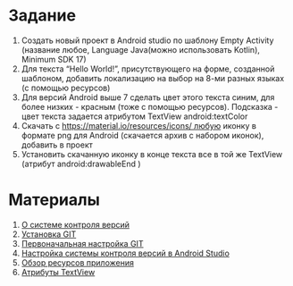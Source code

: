 # Задание
1. Создать новый проект в Android studio по шаблону Empty Activity (название любое, Language Java(можно использовать Kotlin), Minimum SDK 17)
2. Для текста “Hello World!”, присутствующего на форме, созданной шаблоном, добавить локализацию на выбор на 8-ми разных языках (с помощью ресурсов)
3. Для версий Android выше 7 сделать цвет этого текста синим, для более низких - красным (тоже с помощью ресурсов). Подсказка - цвет текста задается атрибутом TextView android:textColor
4. Скачать с https://material.io/resources/icons/ любую иконку в формате png для Android (скачается архив с набором иконок), добавить в проект
5. Установить скачанную иконку в конце текста все в той же TextView (атрибут android:drawableEnd )

# Материалы 
1. [О системе контроля версий](https://git-scm.com/book/ru/v2/%D0%92%D0%B2%D0%B5%D0%B4%D0%B5%D0%BD%D0%B8%D0%B5-%D0%9E-%D1%81%D0%B8%D1%81%D1%82%D0%B5%D0%BC%D0%B5-%D0%BA%D0%BE%D0%BD%D1%82%D1%80%D0%BE%D0%BB%D1%8F-%D0%B2%D0%B5%D1%80%D1%81%D0%B8%D0%B9)
2. [Установка GIT](https://git-scm.com/book/ru/v2/%D0%92%D0%B2%D0%B5%D0%B4%D0%B5%D0%BD%D0%B8%D0%B5-%D0%A3%D1%81%D1%82%D0%B0%D0%BD%D0%BE%D0%B2%D0%BA%D0%B0-Git)
3. [Первоначальная настройка GIT](https://git-scm.com/book/ru/v2/%D0%92%D0%B2%D0%B5%D0%B4%D0%B5%D0%BD%D0%B8%D0%B5-%D0%9F%D0%B5%D1%80%D0%B2%D0%BE%D0%BD%D0%B0%D1%87%D0%B0%D0%BB%D1%8C%D0%BD%D0%B0%D1%8F-%D0%BD%D0%B0%D1%81%D1%82%D1%80%D0%BE%D0%B9%D0%BA%D0%B0-Git)
4. [Настройка системы контроля версий в Android Studio](http://theworkingdad.it/2018/10/04/quickly-setup-android-studio-with-git-and-bitbucket/)
5. [Обзор ресурсов приложения](https://developer.android.com/guide/topics/resources/providing-resources)
6. [Атрибуты TextView](https://developer.android.com/reference/android/widget/TextView)
